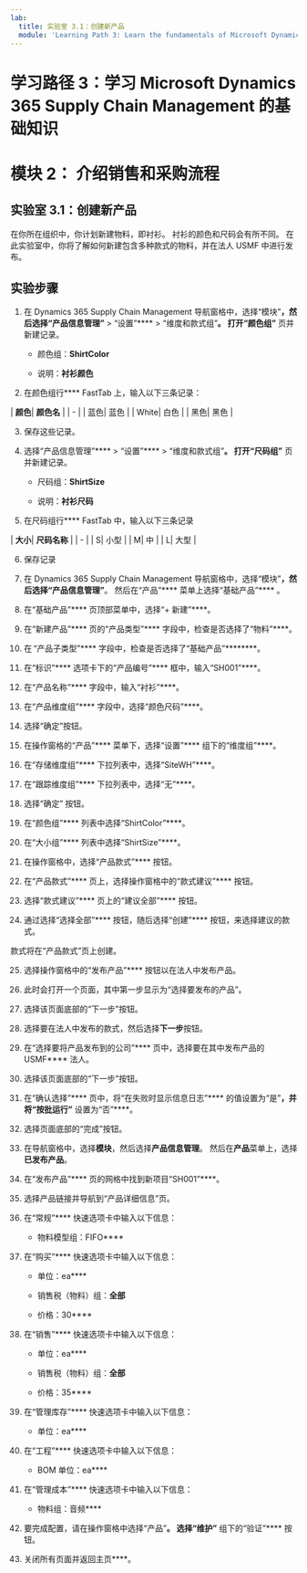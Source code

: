 ```yaml
---
lab:
  title: 实验室 3.1：创建新产品
  module: 'Learning Path 3: Learn the fundamentals of Microsoft Dynamics 365 Supply Chain Management'
---
```


# 学习路径 3：学习 Microsoft Dynamics 365 Supply Chain Management 的基础知识
# 模块 2： 介绍销售和采购流程

## 实验室 3.1：创建新产品

在你所在组织中，你计划新建物料，即衬衫。 衬衫的颜色和尺码会有所不同。 在此实验室中，你将了解如何新建包含多种款式的物料，并在法人 USMF 中进行发布。

## 实验步骤

1. 在 Dynamics 365 Supply Chain Management 导航窗格中，选择“模块”****，然后选择“产品信息管理”**** > “设置”**** > “维度和款式组”****。 打开“颜色组”**** 页并新建记录。

    - 颜色组：**ShirtColor**

    - 说明：**衬衫颜色**

2. 在颜色组行**** FastTab 上，输入以下三条记录：

| **颜色**| **颜色名** |
| - |
| 蓝色| 蓝色 |
| White| 白色 |
| 黑色| 黑色 |

3. 保存这些记录。

4. 选择“产品信息管理”**** > “设置”**** > “维度和款式组”****。 打开“尺码组”**** 页并新建记录。

    - 尺码组：**ShirtSize**

    - 说明：**衬衫尺码**

5. 在尺码组行**** FastTab 中，输入以下三条记录

| **大小**| **尺码名称** |
| - |
| S| 小型 |
| M| 中 |
| L| 大型 |

6. 保存记录

7. 在 Dynamics 365 Supply Chain Management 导航窗格中，选择“模块”****，然后选择“产品信息管理”****。 然后在“产品”**** 菜单上选择“基础产品”**** 。

8. 在“基础产品”**** 页顶部菜单中，选择“+ 新建”****。

9. 在“新建产品”**** 页的“产品类型”**** 字段中，检查是否选择了“物料”****。

10. 在 “产品子类型”**** 字段中，检查是否选择了“基础产品”********。

11. 在“标识”**** 选项卡下的“产品编号”**** 框中，输入“SH001”****。

12. 在“产品名称”**** 字段中，输入“衬衫”****。

13. 在“产品维度组”**** 字段中，选择“颜色尺码”****。

14. 选择“确定”按钮。

15. 在操作窗格的“产品”**** 菜单下，选择“设置”**** 组下的“维度组”****。

16. 在“存储维度组”**** 下拉列表中，选择“SiteWH”****。

17. 在“跟踪维度组”**** 下拉列表中，选择“无”****。

18. 选择“确定”  按钮。

19. 在“颜色组”**** 列表中选择“ShirtColor”****。

20. 在“大小组”**** 列表中选择“ShirtSize”****。

21. 在操作窗格中，选择“产品款式”**** 按钮。

22. 在“产品款式”**** 页上，选择操作窗格中的“款式建议”**** 按钮。

23. 选择“款式建议”**** 页上的“建议全部”**** 按钮。

24. 通过选择“选择全部”**** 按钮，随后选择“创建”**** 按钮，来选择建议的款式。

款式将在“产品款式”页上创建。

25. 选择操作窗格中的“发布产品”**** 按钮以在法人中发布产品。

26. 此时会打开一个页面，其中第一步显示为“选择要发布的产品”。

27. 选择该页面底部的“下一步”按钮。

28. 选择要在法人中发布的款式，然后选择**下一步**按钮。

29. 在“选择要将产品发布到的公司”**** 页中，选择要在其中发布产品的 USMF**** 法人。

30. 选择该页面底部的“下一步”按钮。

31. 在“确认选择”**** 页中，将“在失败时显示信息日志”**** 的值设置为“是”****，并将“按批运行”**** 设置为“否”****。

32. 选择页面底部的“完成”按钮。

16. 在导航窗格中，选择**模块**，然后选择**产品信息管理**。 然后在**产品**菜单上，选择**已发布产品**。

33. 在“发布产品”**** 页的网格中找到新项目“SH001”****。

34. 选择产品链接并导航到“产品详细信息”页。

35. 在“常规”**** 快速选项卡中输入以下信息：

    - 物料模型组：FIFO****

36. 在“购买”**** 快速选项卡中输入以下信息：

    - 单位：ea****

    - 销售税（物料）组：**全部**

    - 价格：30****

37. 在“销售”**** 快速选项卡中输入以下信息：

    - 单位：ea****

    - 销售税（物料）组：**全部**

    - 价格：35****

38. 在“管理库存”**** 快速选项卡中输入以下信息：

    - 单位：ea****

39. 在“工程”**** 快速选项卡中输入以下信息：

    - BOM 单位：ea****

40. 在“管理成本”**** 快速选项卡中输入以下信息：

    - 物料组：音频****

41. 要完成配置，请在操作窗格中选择“产品”****。 选择“维护”**** 组下的“验证”**** 按钮。

42. 关闭所有页面并返回主页****。

 
